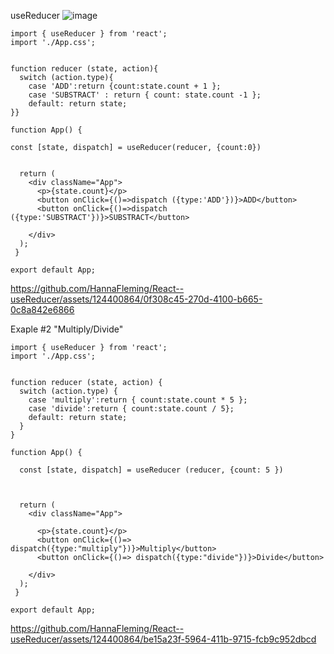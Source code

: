 useReducer
![image](https://github.com/HannaFleming/React--useReducer/assets/124400864/9b36eff0-822c-439d-a60c-f3861fb5176b)

```
import { useReducer } from 'react';
import './App.css';


function reducer (state, action){
  switch (action.type){
    case 'ADD':return {count:state.count + 1 };
    case 'SUBSTRACT' : return { count: state.count -1 };
    default: return state;
}}

function App() {

const [state, dispatch] = useReducer(reducer, {count:0})


  return (
    <div className="App">
      <p>{state.count}</p>
      <button onClick={()=>dispatch ({type:'ADD'})}>ADD</button>
      <button onClick={()=>dispatch ({type:'SUBSTRACT'})}>SUBSTRACT</button>

    </div>
  );
 }

export default App;

```
https://github.com/HannaFleming/React--useReducer/assets/124400864/0f308c45-270d-4100-b665-0c8a842e6866



Exaple #2 "Multiply/Divide"

```
import { useReducer } from 'react';
import './App.css';


function reducer (state, action) {
  switch (action.type) {
    case 'multiply':return { count:state.count * 5 };
    case 'divide':return { count:state.count / 5};
    default: return state;
  }
}

function App() {

  const [state, dispatch] = useReducer (reducer, {count: 5 })



  return (
    <div className="App">

      <p>{state.count}</p>
      <button onClick={()=> dispatch({type:"multiply"})}>Multiply</button>
      <button onClick={()=> dispatch({type:"divide"})}>Divide</button>

    </div>
  );
 }

export default App;

```
https://github.com/HannaFleming/React--useReducer/assets/124400864/be15a23f-5964-411b-9715-fcb9c952dbcd


